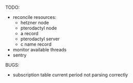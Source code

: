 TODO:
- reconcile resources:
    - hetzner node
    - pterodactyl node
    - a record
    - pterodactyl server
    - c name record
- monitor available threads
- sentry

BUGS:
- subscription table current period not parsing correctly